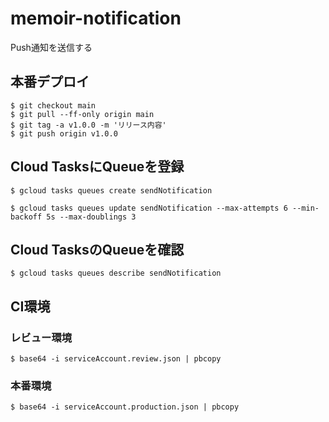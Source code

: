 # memoir-notification

Push通知を送信する


## 本番デプロイ

```
$ git checkout main
$ git pull --ff-only origin main
$ git tag -a v1.0.0 -m 'リリース内容'
$ git push origin v1.0.0
```


## Cloud TasksにQueueを登録


```
$ gcloud tasks queues create sendNotification
```


```
$ gcloud tasks queues update sendNotification --max-attempts 6 --min-backoff 5s --max-doublings 3
```

## Cloud TasksのQueueを確認

```
$ gcloud tasks queues describe sendNotification
```

## CI環境

### レビュー環境

```
$ base64 -i serviceAccount.review.json | pbcopy
```

### 本番環境

```
$ base64 -i serviceAccount.production.json | pbcopy
```

